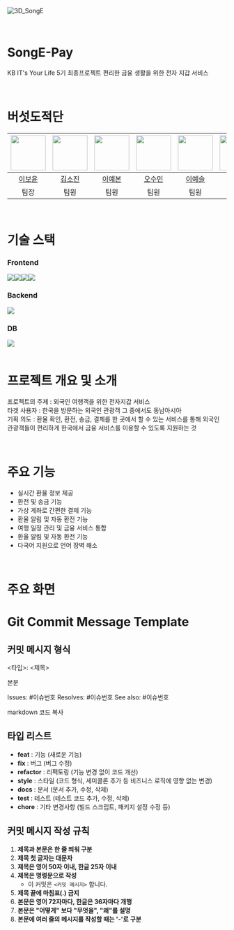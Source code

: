 ![3D_SongE](https://github.com/user-attachments/assets/2af200f6-86c3-4ea6-893e-9a7bb772c532)

<br>

# SongE-Pay 

KB IT's Your Life 5기 최종프로젝트
편리한 금융 생활을 위한 전자 지갑 서비스

<br>

# 버섯도적단

| <img src="https://github.com/BoyunLee.png" width="80"> | <img src="https://github.com/sojinnuna.png" width="80"> | <img src="https://github.com/ybon1107.png" width="80"> | <img src="https://github.com/ssooomm.png" width="80"> |  <img src="https://github.com/yesslee.png" width="80"> | <img src="https://github.com/cyh000127.png" width="80"> | <img src="https://github.com/ddubuk228.png" width="80"> |
| :----------------------------------------------------: | :------------------------------------------------------: | :--------------------------------------------------------: | :------------------------------------------------------: | :----------------------------------------------------: | :------------------------------------------------------: | :--------------------------------------------------------: |
|         [이보윤](https://github.com/BoyunLee)          |         [김소진](https://github.com/sojinnuna)          |         [이예본](https://github.com/ybon1107)          |         [오수민](https://github.com/ssooomm)          |         [이예슬](https://github.com/yesslee)          |         [최윤혁](https://github.com/cyh000127)          |         [황정현](https://github.com/ddubuk228)          |
|                          팀장                          |                           팀원                           |                            팀원                            |                           팀원                           |                           팀원                          |                           팀원                           |                            팀원                            | 

<br>

# 기술 스택
<h3>Frontend</h3> 
<div style="display: flex;">
  <img src="https://img.shields.io/badge/Vue.js-4FC08D?style=for-the-badge&logo=Vue.js&logoColor=white">
  <img src="https://img.shields.io/badge/HTML5-E34F26?style=for-the-badge&logo=HTML5&logoColor=white">
  <img src="https://img.shields.io/badge/CSS3-1572B6?style=for-the-badge&logo=CSS3&logoColor=white">
  <img src="https://img.shields.io/badge/Javascript-F7DF1E?style=for-the-badge&logo=Javascript&logoColor=white">
</div>

<h3>Backend</h3>
<div style="display: flex;">
  <img src="https://img.shields.io/badge/Java-ED8B00?style=for-the-badge&logo=openjdk&logoColor=white">
</div>

<h3>DB</h3>
<div style="display: flex;">
  <img src= "https://img.shields.io/badge/MySQL-4479A1?style=for-the-badge&logo=MySQL&logoColor=white">
</div>

<br>

# 프로젝트 개요 및 소개

프로젝트의 주제 : 외국인 여행객을 위한 전자지갑 서비스<br>
타겟 사용자 : 한국을 방문하는 외국인 관광객 그 중에서도 동남아시아<br>
기획 의도 : 환율 확인, 환전, 송금, 결제를 한 곳에서 할 수 있는 서비스를 통해 외국인 관광객들이 편리하게 한국에서 금융 서비스를 이용할 수 있도록 지원하는 것

<br>

# 주요 기능
- 실시간 환율 정보 제공
- 환전 및 송금 기능
- 가상 계좌로 간편한 결제 기능
- 환율 알림 및 자동 환전 기능
- 여행 일정 관리 및 금융 서비스 통합
- 환율 알림 및 자동 환전 기능
- 다국어 지원으로 언어 장벽 해소

<br>

# 주요 화면





# Git Commit Message Template

## 커밋 메시지 형식

<타입>: <제목>

본문

Issues: #이슈번호 Resolves: #이슈번호 See also: #이슈번호

markdown
코드 복사

## 타입 리스트

- **feat** : 기능 (새로운 기능)
- **fix** : 버그 (버그 수정)
- **refactor** : 리팩토링 (기능 변경 없이 코드 개선)
- **style** : 스타일 (코드 형식, 세미콜론 추가 등 비즈니스 로직에 영향 없는 변경)
- **docs** : 문서 (문서 추가, 수정, 삭제)
- **test** : 테스트 (테스트 코드 추가, 수정, 삭제)
- **chore** : 기타 변경사항 (빌드 스크립트, 패키지 설정 수정 등)

## 커밋 메시지 작성 규칙

1. **제목과 본문은 한 줄 띄워 구분**
2. **제목 첫 글자는 대문자**
3. **제목은 영어 50자 이내, 한글 25자 이내**
4. **제목은 명령문으로 작성**
   - 이 커밋은 `<커밋 메시지>` 합니다.
5. **제목 끝에 마침표(.) 금지**
6. **본문은 영어 72자마다, 한글은 36자마다 개행**
7. **본문은 "어떻게" 보다 "무엇을", "왜"를 설명**
8. **본문에 여러 줄의 메시지를 작성할 때는 '-'로 구분**
